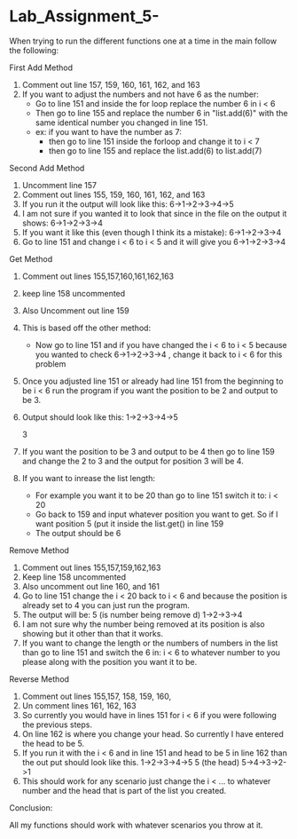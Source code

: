 # Lab_Assignment_5-

When trying to run the different functions one at a time in the main follow the following:

First Add Method 

1. Comment out line 157, 159, 160, 161, 162, and 163
2. If you want to adjust the numbers and not have 6 as the number: 
    - Go to line 151 and inside the for loop replace the number 6 in i < 6
    - Then go to line 155 and replace the number 6 in "list.add(6)" with the same identical number you changed in line 151. 
    - ex: if you want to have the number as 7: 
        - then go to line 151 inside the forloop and change it to i < 7
        - then go to line 155 and replace the list.add(6) to list.add(7) 
        
Second Add Method 

1. Uncomment line 157 
2. Comment out lines 155, 159, 160, 161, 162, and 163
3. If you run it the output will look like this:
     6->1->2->3->4->5
4. I am not sure if you wanted it to look that since in the file on the output it shows:
     6->1->2->3->4
5. If you want it like this (even though I think its a mistake): 
     6->1->2->3->4
6. Go to line 151 and change i < 6 to i < 5 and it will give you 6->1->2->3->4 


Get Method 

1. Comment out lines 155,157,160,161,162,163
2. keep line 158 uncommented
3. Also Uncomment out line 159 
4. This is based off the other method:  
      - Now go to line 151 and if you have changed the i < 6 to i < 5 because you wanted to check 6->1->2->3->4 , change it back to i < 6 for this problem  
5. Once you adjusted line 151 or already had line 151 from the beginning to be i < 6 run the program if you want the position to be 2 and output to be 3. 
6. Output should look like this:
      1->2->3->4->5
     
     3
7. If you want the position to be 3 and output to be 4 then go to line 159 and change the 2 to 3 and the output for position 3 will be 4. 
8. If you want to inrease the list length:
      - For example you want it to be 20 than go to line 151 switch it to: i < 20
      - Go back to 159 and input whatever position you want to get. So if I want position 5 (put it inside the list.get() in line 159 
      - The output should be 6

Remove Method 

1. Comment out lines 155,157,159,162,163
2. Keep line 158 uncommented 
3. Also uncomment out line 160, and 161 
4. Go to line 151 change the i < 20 back to i < 6 and because the position is already set to 4 you can just run the program. 
5. The output will be: 
      5 (is number being remove d) 
      1->2->3->4
6. I am not sure why the number being removed at its position is also showing but it other than that it works. 
7. If you want to change the length or the numbers of numbers in the list than go to line 151 and switch the 6 in: i < 6  to whatever number to you please along
      with the position you want it to be. 

Reverse Method 

1. Comment out lines 155,157, 158, 159, 160,
2. Un comment lines 161, 162, 163 
3. So currently you would have in lines 151 for i < 6 if you were following the previous steps.  
4. On line 162 is where you change your head. So currently I have entered the head to be 5.
5. If you run it with the i < 6 and in line 151 and head to be 5 in line 162 than the out put should look like this. 
      1->2->3->4->5
      5 (the head) 
      5->4->3->2->1
 6. This should work for any scenario just change the i < ... to whatever number and the head that is part of the list you created. 
 
 
 Conclusion:
 
 All my functions should work with whatever scenarios you throw at it. 
 


 
